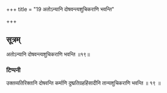 +++
title = "19 अतोऽन्यानि दोषवन्त्यशुचिकराणि भवन्ति"

+++
## सूत्रम्
अतोऽन्यानि दोषवन्त्यशुचिकराणि भवन्ति ॥१९॥  
### टिप्पनी
उक्तव्यतिरिक्तानि दोषवन्ति कर्माणि दुष्प्रतिग्रहहिंसादीनि तान्यशुचिकराणि भवन्ति ॥ १९ ॥  
